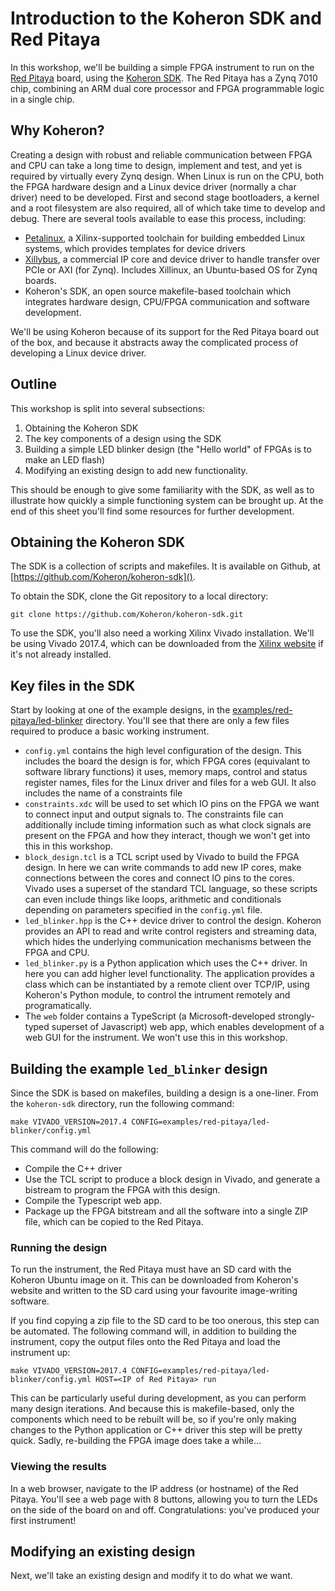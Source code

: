 # Introduction to the Koheron SDK and Red Pitaya

In this workshop, we'll be building a simple FPGA instrument to run on
the [Red Pitaya](https://www.redpitaya.com/) board, using the [Koheron
SDK](https://www.koheron.com/software-development-kit/).
The Red Pitaya has a Zynq 7010 chip, combining an ARM dual core
processor and FPGA programmable logic in a single chip.

## Why Koheron?

Creating a design with robust and reliable communication between FPGA
and CPU can take a long time to design, implement and test, and yet is
required by virtually every Zynq design.
When Linux is run on the CPU, both the FPGA hardware design and a
Linux device driver (normally a char driver) need to be developed.
First and second stage bootloaders, a kernel and a root filesystem are
also required, all of which take time to develop and debug.
There are several tools available to ease this process, including:

* [Petalinux](https://www.xilinx.com/products/design-tools/embedded-software/petalinux-sdk.html),
a Xilinx-supported toolchain for building embedded
Linux systems, which provides templates for device drivers
* [Xillybus](http://www.xillybus.com/), a commercial IP core and
device driver to handle transfer over PCIe or AXI (for
Zynq). Includes Xillinux, an Ubuntu-based OS for Zynq
boards.
* Koheron's SDK, an open source makefile-based toolchain which integrates
hardware design, CPU/FPGA communication and software
development.

We'll be using Koheron because of its support for the Red Pitaya board
out of the box, and because it abstracts away the complicated process
of developing a Linux device driver.

## Outline

This workshop is split into several subsections:

1. Obtaining the Koheron SDK
1. The key components of a design using the SDK
1. Building a simple LED blinker design (the "Hello world" of FPGAs is
   to make an LED flash)
1. Modifying an existing design to add new functionality.

This should be enough to give some familiarity with the SDK, as well
as to illustrate how quickly a simple functioning system can be
brought up.
At the end of this sheet you'll find some resources for further
development.

## Obtaining the Koheron SDK

The SDK is a collection of scripts and makefiles.
It is available on Github, at
[https://github.com/Koheron/koheron-sdk]().

To obtain the SDK, clone the Git repository to a local directory:

```git clone https://github.com/Koheron/koheron-sdk.git```

To use the SDK, you'll also need a working Xilinx Vivado
installation.
We'll be using Vivado 2017.4, which can be downloaded from the
[Xilinx website](https://www.xilinx.com/products/design-tools/vivado.html)
if it's not already installed.

## Key files in the SDK

Start by looking at one of the example designs, in the
[examples/red-pitaya/led-blinker]() directory.
You'll see that there are only a few files required to produce a
basic working instrument.

* `config.yml` contains the high level configuration of the
  design. This includes the board the design is for, which FPGA cores
  (equivalant to software library functions) it uses, memory maps,
  control and status register names, files for the Linux driver and
  files for a web GUI. It also includes the name of a constraints
  file
* `constraints.xdc` will be used to set which IO pins on the FPGA we want to
  connect input and output signals to. The constraints file can additionally include
  timing information such as what clock signals are present on the
  FPGA and how they interact, though we won't get into this in this
  workshop.
* `block_design.tcl` is a TCL script used by Vivado to build the FPGA
  design. In here we can write commands to add new IP cores, make
  connections between the cores and connect IO pins to the
  cores. Vivado uses a superset of the standard TCL language, so these
  scripts can even include things like loops, arithmetic and
  conditionals depending on parameters specified in the `config.yml`
  file.
* `led_blinker.hpp` is the C++ device driver to control the
  design. Koheron provides an API to read and write control registers
  and streaming data, which hides the underlying communication
  mechanisms between the FPGA and CPU.
* `led_blinker.py` is a Python application which uses the C++
  driver. In here you can add higher level functionality. The
  application provides a class which can be instantiated by a remote
  client over TCP/IP, using Koheron's Python module, to control the
  intrument remotely and programatically.
* The `web` folder contains a TypeScript (a Microsoft-developed
  strongly-typed superset of Javascript) web app, which enables
  development of a web GUI for the instrument. We won't use this
  in this workshop.

## Building the example `led_blinker` design

Since the SDK is based on makefiles, building a design is a one-liner.
From the `koheron-sdk` directory, run the following command:

```make VIVADO_VERSION=2017.4 CONFIG=examples/red-pitaya/led-blinker/config.yml```

This command will do the following:

* Compile the C++ driver
* Use the TCL script to produce a block design in Vivado, and
  generate a bistream to program the FPGA with this design.
* Compile the Typescript web app.
* Package up the FPGA bitstream and all the software into a single ZIP
  file, which can be copied to the Red Pitaya.

### Running the design

To run the instrument, the Red Pitaya must have an SD card with the
Koheron Ubuntu image on it.
This can be downloaded from Koheron's website and written to the SD
card using your favourite image-writing software.

If you find copying a zip file to the SD card to be too onerous, this
step can be automated.
The following command will, in addition to building the instrument,
copy the output files onto the Red Pitaya and load the instrument up:

```make VIVADO_VERSION=2017.4 CONFIG=examples/red-pitaya/led-blinker/config.yml HOST=<IP of Red Pitaya> run```

This can be particularly useful during development, as you can perform
many design iterations.
And because this is makefile-based, only the components which need to
be rebuilt will be, so if you're only making changes to the Python
application or C++ driver this step will be pretty quick.
Sadly, re-building the FPGA image does take a while...

### Viewing the results

In a web browser, navigate to the IP address (or hostname) of the Red
Pitaya.
You'll see a web page with 8 buttons, allowing you to turn the LEDs on
the side of the board on and off.
Congratulations: you've produced your first instrument!

## Modifying an existing design

Next, we'll take an existing design and modify it to do what we want.
